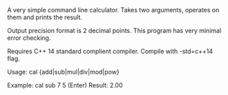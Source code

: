 A very simple command line calculator.
Takes two arguments, operates on them and prints the result.

Output precision format is 2 decimal points.
This program has very minimal error checking.

Requires C++ 14 standard complient compiler. Compile with -std=c++14 flag. 

Usage: cal {add|sub|mul|div|mod|pow} <arg1> <arg2>

Example: cal sub 7 5 (Enter)
	     Result: 2.00